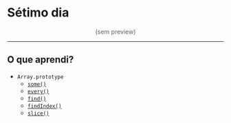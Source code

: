 # Sétimo dia

<p style="text-align: center; opacity: .67">(sem preview)</p>

---

## O que aprendi?

- `Array.prototype`
  - [`some()`](https://developer.mozilla.org/pt-BR/docs/Web/JavaScript/Reference/Global_Objects/Array/some)
  - [`every()`](https://developer.mozilla.org/pt-BR/docs/Web/JavaScript/Reference/Global_Objects/Array/every)
  - [`find()`](https://developer.mozilla.org/pt-BR/docs/Web/JavaScript/Reference/Global_Objects/Array/find)
  - [`findIndex()`](https://developer.mozilla.org/pt-BR/docs/Web/JavaScript/Reference/Global_Objects/Array/findIndex)
  - [`slice()`](https://developer.mozilla.org/pt-BR/docs/Web/JavaScript/Reference/Global_Objects/Array/slice)